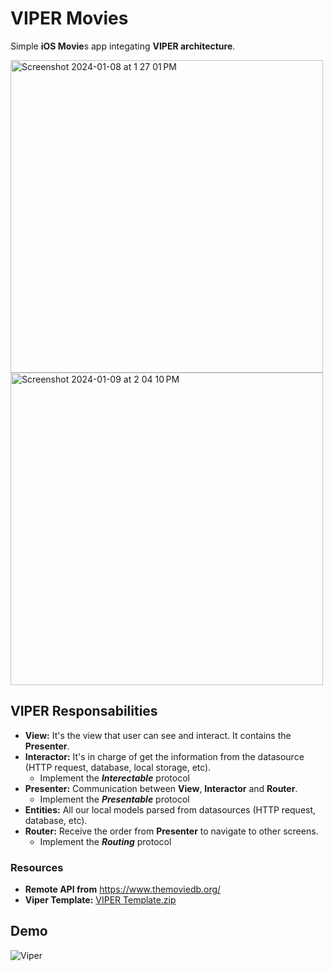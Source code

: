 
# VIPER Movies

Simple **iOS Movie**s app integating **VIPER architecture**.

<img width="500" alt="Screenshot 2024-01-08 at 1 27 01 PM" src="https://github.com/manuelsalinas-mx/ios-archutectures/assets/110424672/f78707d6-3b2c-40c2-b94c-ae6b4f108514">

<img width="500" alt="Screenshot 2024-01-09 at 2 04 10 PM" src="https://github.com/manuelsalinas-mx/ios-architectures/assets/110424672/ce587972-0e04-4354-93bb-607c83438672">


## VIPER Responsabilities
- **View:** It's the view that user can see and interact. It contains the **Presenter**.
- **Interactor:** It's in charge of get the information from the datasource (HTTP request, database, local storage, etc).
  - Implement the **_Interectable_** protocol
- **Presenter:** Communication between **View**, **Interactor** and **Router**.
  - Implement the **_Presentable_** protocol
- **Entities:** All our local models parsed from datasources (HTTP request, database, etc).
- **Router:** Receive the order from **Presenter** to navigate to other screens.
  - Implement the **_Routing_** protocol


### Resources
- **Remote API from** https://www.themoviedb.org/
- **Viper Template:** [VIPER Template.zip](https://github.com/manuelsalinas-mx/ios-architectures/files/13895538/VIPER.Template.zip)


## Demo

![Viper](https://github.com/manuelsalinas-mx/ios-archutectures/assets/110424672/11588ae7-8047-441f-9b9e-701e37fd5831)

